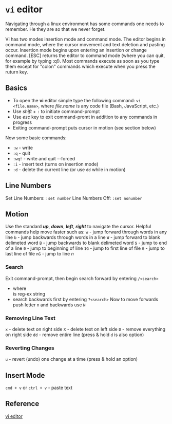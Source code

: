 # ```vi``` editor
Navigating through a linux environment has some commands one needs to remember. He they are so that we never forget.

Vi has two modes insertion mode and command mode. The editor begins in command mode, where the cursor movement and text deletion and pasting occur. Insertion mode begins upon entering an insertion or change command. [ESC] returns the editor to command mode (where you can quit, for example by typing :q!). Most commands execute as soon as you type them except for "colon" commands which execute when you press the ruturn key.

## Basics
* To open the **vi** editor simple type the following command: `vi <file.name>`, 
where _file.name_ is any code file (Bash, JavaScript, etc.)
* Use _shift_ + `:` to initiate command-prompt
* Use _esc_ key to exit command-promt in addition to any commands in progress
* Exiting command-prompt puts cursor in motion (see section below)

Now some basic commands:
* `:w` - write
* `:q` - quit
* `:wq!` - write and quit --forced
* `:i` - insert text (turns on insertion mode)
* `:d` - delete the current line (or use `dd` while in motion)

## Line Numbers
Set Line Numbers: ```:set number```
Line Numbers Off: ```:set nonumber```

## Motion
Use the standard **_up_**, **_down_**, **_left_**, **_right_** to navigate the cursor. Helpful commands help move faster such as:
`w` - jump forward through words in any line
`b` - jump backwards through words in a line
`W` - jump forward to blank delimeted word
`B` - jump backwards to blank delimeted word
`$` - jump to end of a line
`0` - jump to beginning of line
`1G` - jump to first line of file
`G` - jump to last line of file
`nG` - jump to line _n_

### Search
Exit command-prompt, then begin search forward by entering ```/<search>```
* where _<search>_ is reg-ex string
* search backwards first by entering ```?<search>```
Now to move forwards push letter ```n``` and backwards use ```N```

### Removing Line Text
`x` - delete text on right side
`X` - delete text on left side
`D` - remove everything on right side
`dd` - remove entire line (press & hold `d` is also option)

### Reverting Changes
`u` - revert (undo) one change at a time (press & hold an option)

## Insert Mode
`cmd + v` or `ctrl + v` - paste text

## Reference
[vi editor](http://www.lagmonster.org/docs/vi.html)
